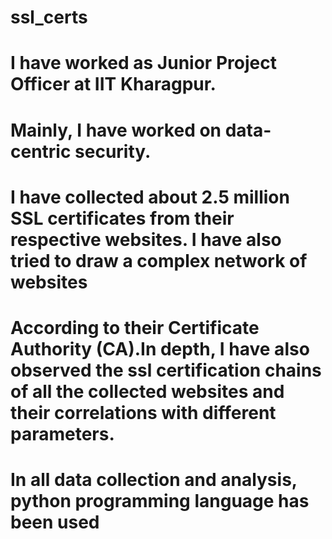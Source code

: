 # ssl_certs
# I have worked as Junior Project Officer at IIT Kharagpur. 
# Mainly, I have worked on data-centric security. 
# I have collected about 2.5 million SSL certificates from their respective websites. I have also tried to draw a complex network of websites 
# According to their Certificate Authority (CA).In depth, I have also observed the ssl certification chains of all the collected websites and their correlations with different parameters. 
# In all data collection and analysis, python programming  language has been used
